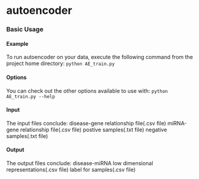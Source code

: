 # autoencoder



### Basic Usage

#### Example
To run autoencoder on your data, execute the following command from the project home directory:
	``python AE_train.py``

#### Options
You can check out the other options available to use with:
	``python AE_train.py --help``

#### Input
The input files conclude:
	disease-gene relationship file(.csv file)
	miRNA-gene relationship file(.csv file)
	postive samples(.txt file)
	negative samples(.txt file)
		

#### Output
The output files conclude: 
	disease-miRNA low dimensional representations(.csv file)
	label for samples(.csv file)





